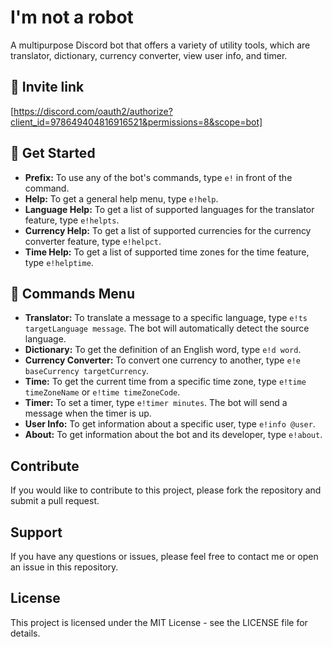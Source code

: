 # I'm not a robot
A multipurpose Discord bot that offers a variety of utility tools, which are translator, dictionary, currency converter, view user info, and timer.

## 🧷 Invite link
[https://discord.com/oauth2/authorize?client_id=978649404816916521&permissions=8&scope=bot]

## 👋 Get Started
- **Prefix:** To use any of the bot's commands, type `e!` in front of the command.
- **Help:** To get a general help menu, type `e!help`.
- **Language Help:** To get a list of supported languages for the translator feature, type `e!helpts`.
- **Currency Help:** To get a list of supported currencies for the currency converter feature, type `e!helpct`.
- **Time Help:** To get a list of supported time zones for the time feature, type `e!helptime`.

## 🤖 Commands Menu
- **Translator:** To translate a message to a specific language, type `e!ts targetLanguage message`. The bot will automatically detect the source language.
- **Dictionary:** To get the definition of an English word, type `e!d word`.
- **Currency Converter:** To convert one currency to another, type `e!e baseCurrency targetCurrency`.
- **Time:** To get the current time from a specific time zone, type `e!time timeZoneName` or `e!time timeZoneCode`.
- **Timer:** To set a timer, type `e!timer minutes`. The bot will send a message when the timer is up.
- **User Info:** To get information about a specific user, type `e!info @user`.
- **About:** To get information about the bot and its developer, type `e!about`.

## Contribute
If you would like to contribute to this project, please fork the repository and submit a pull request.

## Support
If you have any questions or issues, please feel free to contact me or open an issue in this repository.

## License
This project is licensed under the MIT License - see the LICENSE file for details.

